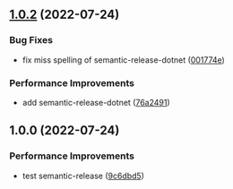 ## [1.0.2](https://github.com/Azaferany/grpc-demo/compare/v1.0.1...v1.0.2) (2022-07-24)


### Bug Fixes

* fix miss spelling of  semantic-release-dotnet ([001774e](https://github.com/Azaferany/grpc-demo/commit/001774ece3e185b1edf3abb8e8f76d4b5762e88c))


### Performance Improvements

* add semantic-release-dotnet ([76a2491](https://github.com/Azaferany/grpc-demo/commit/76a2491c6ff9e718a2aeba90ff4e460b426b5c87))

## 1.0.0 (2022-07-24)


### Performance Improvements

* test semantic-release ([9c6dbd5](https://github.com/Azaferany/grpc-demo/commit/9c6dbd5863b6ed6c28f14367c1231aa36e96bf57))
